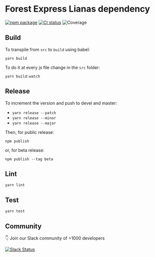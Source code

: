 # Forest Express Lianas dependency
[![npm package](https://badge.fury.io/js/forest-express.svg)](https://badge.fury.io/js/forest-express)
[![CI status](https://travis-ci.org/ForestAdmin/forest-express.svg?branch=devel)](https://travis-ci.org/ForestAdmin/forest-express)
![Coverage](https://img.shields.io/badge/coverage-42%25%0A-critical)

## Build

To transpile from `src` to `build` using babel:

`yarn build`

To do it at every js file change in the `src` folder:

`yarn build:watch`

## Release

To increment the version and push to devel and master:

- `yarn release --patch`
- `yarn release --minor`
- `yarn release --major`

Then, for public release:

`npm publish`

or, for beta release:

`npm publish --tag beta`

## Lint

`yarn lint`

## Test

`yarn test`

## Community

👇 Join our Slack community of +1000 developers

[![Slack Status](http://community.forestadmin.com/badge.svg)](https://community.forestadmin.com)
